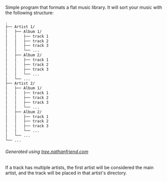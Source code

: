 Simple program that formats a flat music library. It will sort your music with the following structure:
``` txt
.
├── Artist 1/
│   ├── Album 1/
│   │   ├── track 1
│   │   ├── track 2
│   │   ├── track 3
│   │   └── ...
│   ├── Album 2/
│   │   ├── track 1
│   │   ├── track 2
│   │   ├── track 3
│   │   └── ...
│   └── ...
├── Artist 2/
│   ├── Album 1/
│   │   ├── track 1
│   │   ├── track 2
│   │   ├── track 3
│   │   └── ...
│   ├── Album 2/
│   │   ├── track 1
│   │   ├── track 2
│   │   ├── track 3
│   │   └── ...
│   └── ...
└── ...
```
###### Generated using [tree.nathanfriend.com](https://tree.nathanfriend.com)

If a track has multiple artists, the first artist will be considered the main artist, and the track will be placed in that artist's directory.

